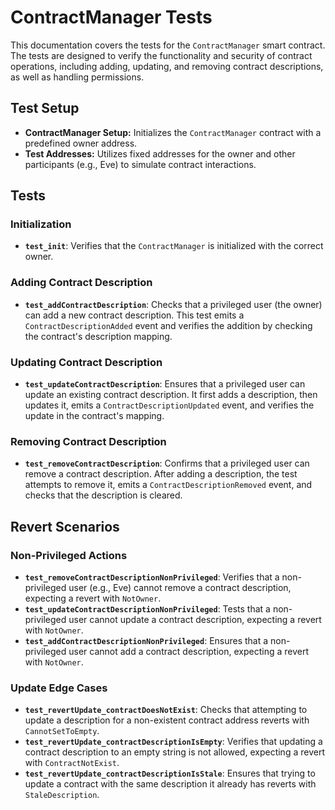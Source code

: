 # ContractManager Tests

This documentation covers the tests for the `ContractManager` smart contract. The tests are designed to verify the functionality and security of contract operations, including adding, updating, and removing contract descriptions, as well as handling permissions.

## Test Setup

- **ContractManager Setup:** Initializes the `ContractManager` contract with a predefined owner address.
- **Test Addresses:** Utilizes fixed addresses for the owner and other participants (e.g., Eve) to simulate contract interactions.

## Tests

### Initialization

- **`test_init`**: Verifies that the `ContractManager` is initialized with the correct owner.

### Adding Contract Description

- **`test_addContractDescription`**: Checks that a privileged user (the owner) can add a new contract description. This test emits a `ContractDescriptionAdded` event and verifies the addition by checking the contract's description mapping.

### Updating Contract Description

- **`test_updateContractDescription`**: Ensures that a privileged user can update an existing contract description. It first adds a description, then updates it, emits a `ContractDescriptionUpdated` event, and verifies the update in the contract's mapping.

### Removing Contract Description

- **`test_removeContractDescription`**: Confirms that a privileged user can remove a contract description. After adding a description, the test attempts to remove it, emits a `ContractDescriptionRemoved` event, and checks that the description is cleared.

## Revert Scenarios

### Non-Privileged Actions

- **`test_removeContractDescriptionNonPrivileged`**: Verifies that a non-privileged user (e.g., Eve) cannot remove a contract description, expecting a revert with `NotOwner`.
- **`test_updateContractDescriptionNonPrivileged`**: Tests that a non-privileged user cannot update a contract description, expecting a revert with `NotOwner`.
- **`test_addContractDescriptionNonPrivileged`**: Ensures that a non-privileged user cannot add a contract description, expecting a revert with `NotOwner`.

### Update Edge Cases

- **`test_revertUpdate_contractDoesNotExist`**: Checks that attempting to update a description for a non-existent contract address reverts with `CannotSetToEmpty`.
- **`test_revertUpdate_contractDescriptionIsEmpty`**: Verifies that updating a contract description to an empty string is not allowed, expecting a revert with `ContractNotExist`.
- **`test_revertUpdate_contractDescriptionIsStale`**: Ensures that trying to update a contract with the same description it already has reverts with `StaleDescription`.
